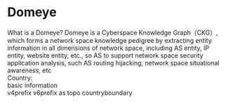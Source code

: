 # Domeye
What is a Domeye?
Domeye is a Cyberspace Knowledge Graph（CKG）, which forms a network space knowledge pedigree by extracting entity information in all dimensions of network space, including AS entity, IP entity, website entity, etc., so AS to support network space security application analysis, such AS routing hijacking, network space situational awareness, etc
<br>
Country:
<br>
basic information
<br>
v4prefix v6prefix as topo  countryboundary

